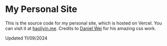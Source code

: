# My Personal Site

This is the source code for my personal site, which is hosted on Vercel. You can visit it at [haoliyin.me](https://www.haoliyin.me/). Credits to [Daniel Wei](https://github.com/epicdragon44) for his amazing css work.

Updated 11/09/2024
